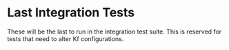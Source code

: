 # Last Integration Tests

These will be the last to run in the integration test suite. This is reserved
for tests that need to alter Kf configurations.
